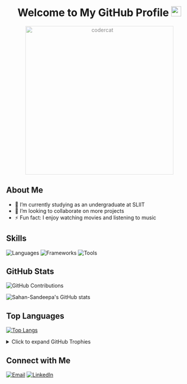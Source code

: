 <div align="center">
  <h1>Welcome to My GitHub Profile <img src="https://github.com/Sahan-Sandeepa/Sahan-Sandeepa/assets/122716935/9d3f420b-ad1e-45b8-8ec3-e340888cb705" alt="wave-animation" height="27" style="cursor: default;"></h1>
</div>

<p align="center">
  <img src="https://github.com/Sahan-Sandeepa/Sahan-Sandeepa/assets/122716935/60c77d63-b6a5-4c0d-a4d6-83d112f77147" alt="codercat" height="400" style="opacity: 0.5; background-color: rgba(255, 255, 255, 0.5);">
</p>

## About Me
- 🌱 I’m currently studying as an undergraduate at SLIIT
- 👯 I’m looking to collaborate on more projects
- ⚡ Fun fact: I enjoy watching movies and listening to music

## Skills
![Languages](https://img.shields.io/badge/Languages-JavaScript%20%7C%20React%20%7C%20Java%20%7C%20Python%20%7C%20SQL%20%7C%20C%20%7C%20C++-blueviolet)
![Frameworks](https://img.shields.io/badge/Frameworks-Mern%20%7C%20Springboot%20%7C%20Express%20%7C%20Bootstrap%20%7C%20Tailwind-success)
![Tools](https://img.shields.io/badge/Tools-Postman%20%7C%20Git%20%7C%20VS%20Code%20%7C%20Android%20Studio%20%7C%20Eclipse%20%7C%20Visual%20Studio%20%7C%20MongoDB%20Compass-important)

## GitHub Stats
![GitHub Contributions](https://github-readme-streak-stats.herokuapp.com/?user=Sahan-Sandeepa&theme=dark)

![Sahan-Sandeepa's GitHub stats](https://github-readme-stats-sigma-five.vercel.app/api?username=Sahan-Sandeepa&show_icons=true&theme=radical&rank_icon=github&bg_color=fffefe&text_color=434d58&icon_color=4c71f2&ring_color=4c71f2&theme=transparent)

## Top Languages
[![Top Langs](https://github-readme-stats-git-masterrstaa-rickstaa.vercel.app/api/top-langs/?username=Sahan-Sandeepa&size_weight=0.1&count_weight=1&layout=compact&langs_count=20)](https://github.com/Sahan-Sandeepa/github-readme-stats)

<details>
  <summary>Click to expand GitHub Trophies</summary>

  ![Trophies](https://github-profile-trophy.vercel.app/?username=Sahan-Sandeepa&column=7)
</details>

## Connect with Me
[![Email](https://img.shields.io/badge/Email-Contact%20Me-green)](mailto:sahansandeepa0003@gmail.com)
[![LinkedIn](https://img.shields.io/badge/LinkedIn-Connect%20with%20Me-blue)](https://lk.linkedin.com/in/sahan-sandeepa-jayawardhana-225687259?trk=public_profile_samename-profile)
<!--[![Website](https://img.shields.io/badge/Website-Visit%20My%20Website-lightgrey)](https://sahan-sandeepa.github.io/iPortfolio/) -->

<!-- <details>
  <summary>Click to expand Projects</summary>

  - Project 1
  - Project 2
  - Project 3
</details>

<details>
  <summary>Click to expand Recent Activity</summary>

  - Commit 1
  - Commit 2
  - Commit 3
</details> -->

<!-- ## Blog Posts
<!-- BLOG-POST-LIST:START -->
<!-- - [Introduction to Markdown](https://example.com/markdown-intro)
- [10 Tips for Better Coding](https://example.com/better-coding-tips) -->
<!-- BLOG-POST-LIST:END --> 
